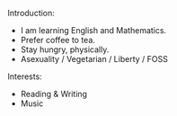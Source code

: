 Introduction: 
- I am learning English and Mathematics.
- Prefer coffee to tea.
- Stay hungry, physically.
- Asexuality / Vegetarian / Liberty / FOSS

Interests:
- Reading & Writing
- Music
